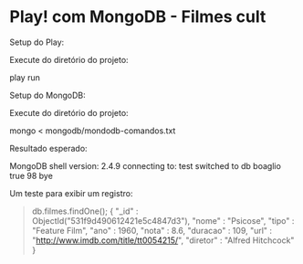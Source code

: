 Play! com MongoDB - Filmes cult
=====================================

Setup do Play:

Execute do diretório do projeto:

play run


Setup do MongoDB:


Execute do diretório do projeto:


 mongo < mongodb/mondodb-comandos.txt

Resultado esperado:

MongoDB shell version: 2.4.9
connecting to: test
switched to db boaglio
true
98
bye

Um teste para exibir um registro:

> db.filmes.findOne();
{
        "_id" : ObjectId("531f9d490612421e5c4847d3"),
        "nome" : "Psicose",
        "tipo" : "Feature Film",
        "ano" : 1960,
        "nota" : 8.6,
        "duracao" : 109,
        "url" : "http://www.imdb.com/title/tt0054215/",
        "diretor" : "Alfred Hitchcock"
}

